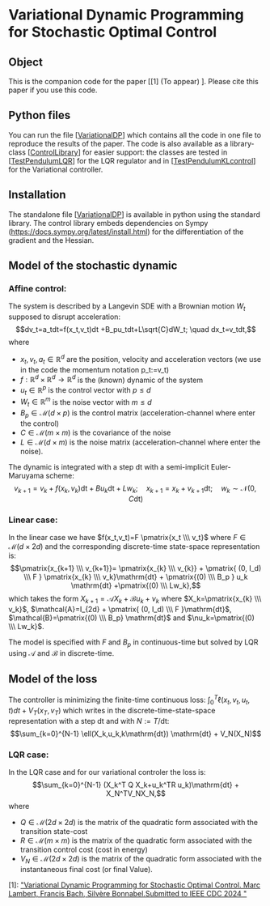 # Variational Dynamic Programming for Stochastic Optimal Control

## Object

This is the companion code for the paper \[[1] (To appear) \]. Please cite this paper if you use this code.  

## Python files
You can run the file \[[VariationalDP][2]\] which contains all the code in one file 
to reproduce the results of the paper. The code is also available as a library-class \[[ControlLibrary][3]\]  for easier support: the classes are tested 
in \[[TestPendulumLQR][4]\]  for the LQR regulator and in \[[TestPendulumKLcontrol][5]\] for the Variational controller.

## Installation
The standalone file \[[VariationalDP][2]\]  is available in python using the standard library. 
The control library embeds dependencies on Sympy (https://docs.sympy.org/latest/install.html) 
for the differentiation of the gradient and the Hessian. 

## Model of the stochastic dynamic
### Affine control:
The system is described by a Langevin SDE with a Brownian motion $W_t$ supposed to disrupt acceleration:
$$dv_t=a_tdt=f(x_t,v_t)dt +B_pu_tdt+L\sqrt{C}dW_t; \quad dx_t=v_tdt,$$
where 
- $x_t,v_t,a_t \in \mathbb{R}^d$ are the position, velocity and acceleration vectors (we use in the code the momentum notation p_t:=v_t)
- $f:\mathbb{R}^d\times \mathbb{R}^d \rightarrow \mathbb{R}^d$ is the (known) dynamic of the system
- $u_t \in \mathbb{R}^p$ is the control vector with $p \leq d$
- $W_t \in \mathbb{R}^m$ is the noise vector with $m \leq d$
- $B_p \in \mathcal{M}(d \times p)$ is the control matrix (acceleration-channel where enter the control)
- $C \in \mathcal{M}(m \times m)$ is the covariance of the noise
- $L \in \mathcal{M}(d \times m)$ is the noise matrix (acceleration-channel where enter the noise).
  
The dynamic is integrated with a step $\mathrm{dt}$ with a semi-implicit Euler-Maruyama scheme:
$$v_{k+1}=v_k+f(x_k,v_k)\mathrm{dt}+Bu_k\mathrm{dt}+Lw_k; \quad x_{k+1}=x_k+v_{k+1}\mathrm{dt}; \quad w_k \sim \mathcal{N}(0,C\mathrm{dt})$$

### Linear case:
In the linear case we have $f(x_t,v_t)=F \pmatrix{x_t \\\ v_t}$ where $F \in \mathcal{M}(d \times 2d)$ and the corresponding discrete-time state-space representation is:
$$\pmatrix{x_{k+1} \\\ v_{k+1}}= \pmatrix{x_{k} \\\ v_{k}} + \pmatrix{ (0, I_d) \\\ F }  \pmatrix{x_{k} \\\ v_k}\mathrm{dt} + \pmatrix{(0) \\\ B_p }  u_k \mathrm{dt} +\pmatrix{(0) \\\ Lw_k},$$
which takes the form $X_{k+1} =\mathcal{A}X_k+ \mathcal{B}u_k+\nu_k$ where $X_k=\pmatrix{x_{k} \\\ v_k}$, $\mathcal{A}=I_{2d} + \pmatrix{ (0, I_d) \\\ F }\mathrm{dt}$,  $\mathcal{B}=\pmatrix{(0) \\\ B_p} \mathrm{dt}$ and $\nu_k=\pmatrix{(0) \\\ Lw_k}$.

The model is specified with $F$ and $B_p$ in continuous-time but solved by LQR using $\mathcal{A}$ and $\mathcal{B}$ in discrete-time.

## Model of the loss
The controller is minimizing the finite-time continuous loss: $\int_0^T \ell(x_t,v_t,u_t,t)dt +V_T(x_T,v_T)$ which writes in the discrete-time-state-space representation with a step $\mathrm{dt}$ and with $N:=T/\mathrm{dt}$:
$$\sum_{k=0}^{N-1} \ell(X_k,u_k,k\mathrm{dt}) \mathrm{dt} + V_N(X_N)$$

### LQR case:
In the LQR case and for our variational controler the loss is:
$$\sum_{k=0}^{N-1} (X_k^T Q X_k+u_k^TR   u_k)\mathrm{dt} + X_N^TV_NX_N,$$
where
- $Q \in \mathcal{M}(2d \times 2d)$ is the matrix of the quadratic form associated with the transition state-cost 
- $R \in \mathcal{M}(m \times m)$ is the matrix of the quadratic form associated with the transition control cost (cost in energy) 
- $V_N \in \mathcal{M}(2d \times 2d)$ is the matrix of the quadratic form associated with the instantaneous final cost (or final Value).

\[1\]: ["Variational Dynamic Programming for Stochastic Optimal Control.  Marc Lambert, Francis Bach, Silvère Bonnabel.Submitted to IEEE CDC 2024 "][0] 

[0]: https://arxiv.org/abs/ 
[2]: ./VariationalDP.py
[3]: ./ControlLibrary
[4]: ./TestPendulumLQR.py
[5]: ./TestPendulumKLcontrol.py
